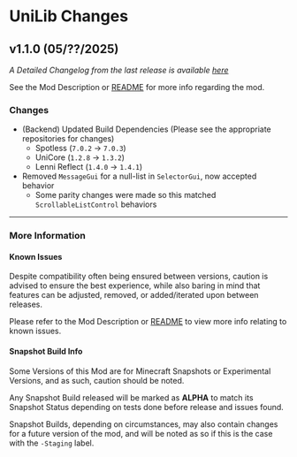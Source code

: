 # UniLib Changes

## v1.1.0 (05/??/2025)

_A Detailed Changelog from the last release is
available [here](https://gitlab.com/CDAGaming/UniLib/-/compare/release%2Fv1.0.6...release%2Fv1.1.0)_

See the Mod Description or [README](https://gitlab.com/CDAGaming/UniLib) for more info regarding the mod.

### Changes

* (Backend) Updated Build Dependencies (Please see the appropriate repositories for changes)
    * Spotless (`7.0.2` -> `7.0.3`)
    * UniCore (`1.2.8` -> `1.3.2`)
    * Lenni Reflect (`1.4.0` -> `1.4.1`)
* Removed `MessageGui` for a null-list in `SelectorGui`, now accepted behavior
    * Some parity changes were made so this matched `ScrollableListControl` behaviors

___

### More Information

#### Known Issues

Despite compatibility often being ensured between versions,
caution is advised to ensure the best experience, while also baring in mind that features can be adjusted, removed, or
added/iterated upon between releases.

Please refer to the Mod Description or [README](https://gitlab.com/CDAGaming/UniLib) to view more info relating
to known issues.

#### Snapshot Build Info

Some Versions of this Mod are for Minecraft Snapshots or Experimental Versions, and as such, caution should be noted.

Any Snapshot Build released will be marked as **ALPHA** to match its Snapshot Status depending on tests done before
release
and issues found.

Snapshot Builds, depending on circumstances, may also contain changes for a future version of the mod, and will be noted
as so if this is the case with the `-Staging` label.
